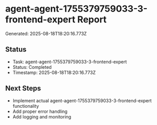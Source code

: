 # agent-agent-1755379759033-3-frontend-expert Report

Generated: 2025-08-18T18:20:16.773Z

## Status
- Task: agent-agent-1755379759033-3-frontend-expert
- Status: Completed
- Timestamp: 2025-08-18T18:20:16.773Z

## Next Steps
- Implement actual agent-agent-1755379759033-3-frontend-expert functionality
- Add proper error handling
- Add logging and monitoring
